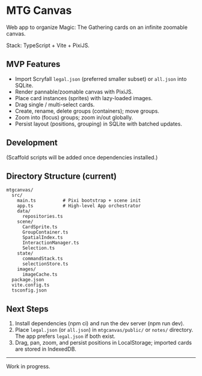 # MTG Canvas

Web app to organize Magic: The Gathering cards on an infinite zoomable canvas.

Stack: TypeScript + Vite + PixiJS.

## MVP Features
- Import Scryfall `legal.json` (preferred smaller subset) or `all.json` into SQLite.
- Render pannable/zoomable canvas with PixiJS.
- Place card instances (sprites) with lazy-loaded images.
- Drag single / multi-select cards.
- Create, rename, delete groups (containers); move groups.
- Zoom into (focus) groups; zoom in/out globally.
- Persist layout (positions, grouping) in SQLite with batched updates.

## Development
(Scaffold scripts will be added once dependencies installed.)

## Directory Structure (current)
```
mtgcanvas/
  src/
    main.ts          # Pixi bootstrap + scene init
    app.ts           # High-level App orchestrator
    data/
      repositories.ts
    scene/
      CardSprite.ts
      GroupContainer.ts
      SpatialIndex.ts
      InteractionManager.ts
      Selection.ts
    state/
      commandStack.ts
      selectionStore.ts
    images/
      imageCache.ts
  package.json
  vite.config.ts
  tsconfig.json
```

## Next Steps
1. Install dependencies (npm ci) and run the dev server (npm run dev).
2. Place `legal.json` (or `all.json`) in `mtgcanvas/public/` or `notes/` directory. The app prefers `legal.json` if both exist.
3. Drag, pan, zoom, and persist positions in LocalStorage; imported cards are stored in IndexedDB.

---
Work in progress.

